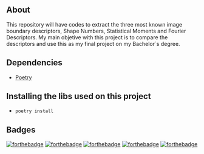 ## About
This repository will have codes to extract the three most known image boundary descriptors, Shape Numbers, Statistical Moments and Fourier Descriptors.
My main objetive with this project is to compare the descriptors and use this as my final project on my Bachelor`s degree.
## Dependencies
- [Poetry](https://python-poetry.org/docs/#installing-with-the-official-installer)
## Installing the libs used on this project
- `poetry install`
## Badges
[![forthebadge](https://forthebadge.com/images/badges/built-with-science.svg)](https://forthebadge.com)
[![forthebadge](https://forthebadge.com/images/badges/license-mit.svg)](https://forthebadge.com)
[![forthebadge](https://forthebadge.com/images/badges/made-with-python.svg)](https://forthebadge.com)
[![forthebadge](https://forthebadge.com/images/badges/powered-by-black-magic.svg)](https://forthebadge.com)
[![forthebadge](https://forthebadge.com/images/badges/powered-by-coffee.svg)](https://forthebadge.com)